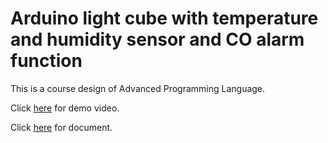 # Arduino light cube with temperature and humidity sensor and CO alarm function

This is a course design of Advanced Programming Language.

Click [here](http://v.youku.com/v_show/id_XMjc1OTc3MjgzMg==.html) for demo video.

Click [here](https://github.com/MrDuGitHub/LightCube/blob/master/%E8%AF%B4%E6%98%8E%E6%96%87%E6%A1%A3/%E5%B8%A6%E6%9C%89%E6%B8%A9%E6%B9%BF%E5%BA%A6%E8%AE%A1%E4%B8%8ECO%E6%8A%A5%E8%AD%A6%E5%99%A8%E5%8A%9F%E8%83%BD%E7%9A%84Arduino%E5%85%89%E7%AB%8B%E6%96%B9%E8%AE%BE%E8%AE%A1.pdf) for document.

